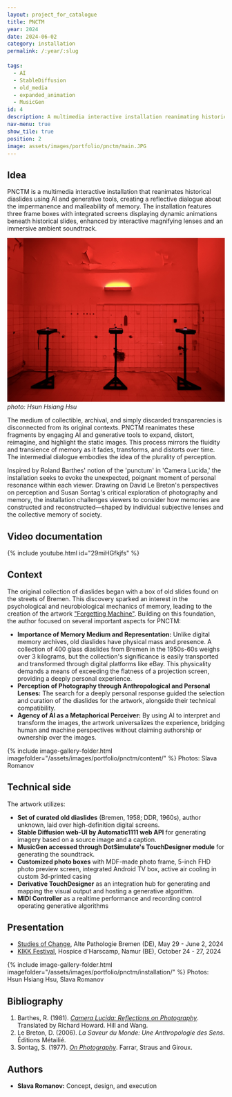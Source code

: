 ```yaml
---
layout: project_for_catalogue
title: PNCTM
year: 2024
date: 2024-06-02
category: installation
permalink: /:year/:slug

tags:
  - AI
  - StableDiffusion
  - old_media
  - expanded_animation
  - MusicGen
id: 4
description: A multimedia interactive installation reanimating historical diaslides with AI, exploring the impermanence and malleability of memory
nav-menu: true
show_tile: true
position: 2
image: assets/images/portfolio/pnctm/main.JPG
---
```

## Idea
PNCTM is a multimedia interactive installation that reanimates historical diaslides using AI and generative tools, creating a reflective dialogue about the impermanence and malleability of memory. The installation features three frame boxes with integrated screens displaying dynamic animations beneath historical slides, enhanced by interactive magnifying lenses and an immersive ambient soundtrack.

![A Photo Box](\assets\images\portfolio\pnctm\1HsunHsiangHsu.jpg)
*photo: Hsun Hsiang Hsu*

The medium of collectible, archival, and simply discarded transparencies is disconnected from its original contexts. PNCTM reanimates these fragments by engaging AI and generative tools to expand, distort, reimagine, and highlight the static images. This process mirrors the fluidity and transience of memory as it fades, transforms, and distorts over time. The intermedial dialogue embodies the idea of the plurality of perception.

Inspired by Roland Barthes' notion of the 'punctum' in 'Camera Lucida,' the installation seeks to evoke the unexpected, poignant moment of personal resonance within each viewer. Drawing on David Le Breton's perspectives on perception and Susan Sontag's critical exploration of photography and memory, the installation challenges viewers to consider how memories are constructed and reconstructed—shaped by individual subjective lenses and the collective memory of society.

## Video documentation
{% include youtube.html id="29miHGfkjfs" %}

## Context
The original collection of diaslides began with a box of old slides found on the streets of Bremen. This discovery sparked an interest in the psychological and neurobiological mechanics of memory, leading to the creation of the artwork ["Forgetting Machine"](https://www.slavaromanov.art/interactive%20installation/2023/09/05/TheForgettingMachine.html). Building on this foundation, the author focused on several important aspects for PNCTM:

- **Importance of Memory Medium and Representation:** Unlike digital memory archives, old diaslides have physical mass and presence. A collection of 400 glass diaslides from Bremen in the 1950s-60s weighs over 3 kilograms, but the collection's significance is easily transported and transformed through digital platforms like eBay. This physicality demands a means of exceeding the flatness of a projection screen, providing a deeply personal experience.
- **Perception of Photography through Anthropological and Personal Lenses:** The search for a deeply personal response guided the selection and curation of the diaslides for the artwork, alongside their technical compatibility.
- **Agency of AI as a Metaphorical Perceiver:** By using AI to interpret and transform the images, the artwork universalizes the experience, bridging human and machine perspectives without claiming authorship or ownership over the images.

{% include image-gallery-folder.html imagefolder="/assets/images/portfolio/pnctm/content/" %}
Photos: Slava Romanov

## Technical side

The artwork utilizes: 
- **Set of curated old diaslides** (Bremen, 1958; DDR, 1960s), author unknown, laid over high-definition digital screens.
- **Stable Diffusion web-UI by Automatic1111 web API** for generating imagery based on a source image and a caption.
- **MusicGen accessed through DotSimulate's TouchDesigner module** for generating the soundtrack.
- **Customized photo boxes** with MDF-made photo frame, 5-inch FHD photo preview screen, integrated Android TV box, active air cooling in custom 3d-printed casing
- **Derivative TouchDesigner** as an integration hub for generating and mapping the visual output and hosting a generative algorithm.
- **MIDI Controller** as a realtime performance and recording control operating generative algorithms


## Presentation
- [Studies of Change](https://studiesofchange.hfk-bremen.de/), Alte Pathologie Bremen (DE), May 29 - June 2, 2024
- [KIKK Festival](http://kikk2024.digitalmedia-bremen.de/), Hospice d'Harscamp, Namur (BE), October 24 - 27, 2024


{% include image-gallery-folder.html imagefolder="/assets/images/portfolio/pnctm/installation/" %}
Photos: Hsun Hsiang Hsu, Slava Romanov



## Bibliography
1. Barthes, R. (1981). [*Camera Lucida: Reflections on Photography*](https://monoskop.org/images/c/c5/Barthes_Roland_Camera_Lucida_Reflections_on_Photography.pdf). Translated by Richard Howard. Hill and Wang.
2. Le Breton, D. (2006). *La Saveur du Monde: Une Anthropologie des Sens*. Éditions Métailié.
3. Sontag, S. (1977). [*On Photography*](https://www.lab404.com/3741/readings/sontag.pdf). Farrar, Straus and Giroux.


## Authors
- **Slava Romanov:** Concept, design, and execution